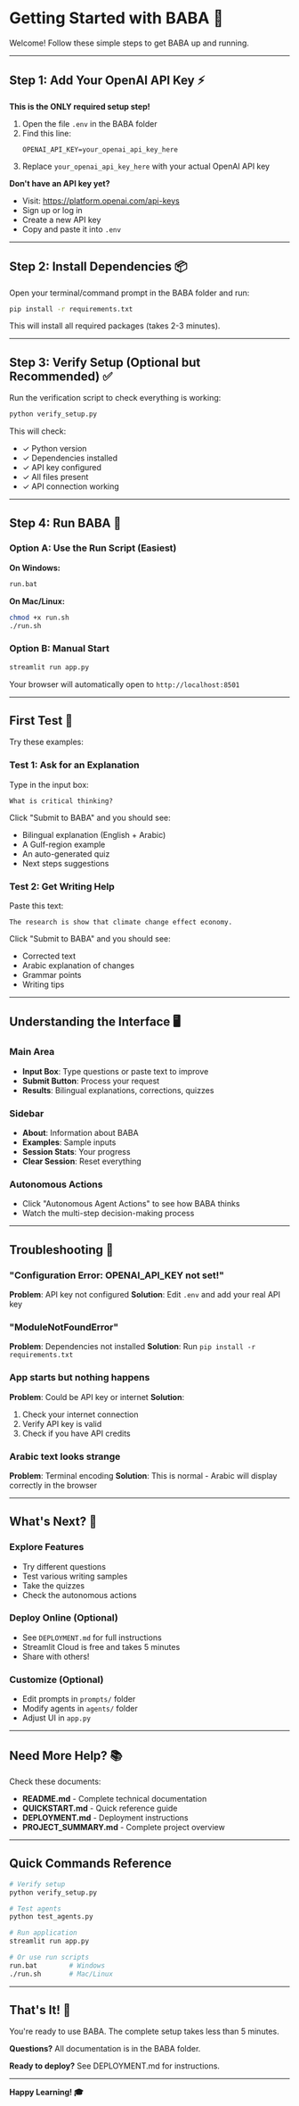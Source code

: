 # Getting Started with BABA 🚀

Welcome! Follow these simple steps to get BABA up and running.

---

## Step 1: Add Your OpenAI API Key ⚡

**This is the ONLY required setup step!**

1. Open the file `.env` in the BABA folder
2. Find this line:
   ```
   OPENAI_API_KEY=your_openai_api_key_here
   ```
3. Replace `your_openai_api_key_here` with your actual OpenAI API key

**Don't have an API key yet?**
- Visit: https://platform.openai.com/api-keys
- Sign up or log in
- Create a new API key
- Copy and paste it into `.env`

---

## Step 2: Install Dependencies 📦

Open your terminal/command prompt in the BABA folder and run:

```bash
pip install -r requirements.txt
```

This will install all required packages (takes 2-3 minutes).

---

## Step 3: Verify Setup (Optional but Recommended) ✅

Run the verification script to check everything is working:

```bash
python verify_setup.py
```

This will check:
- ✓ Python version
- ✓ Dependencies installed
- ✓ API key configured
- ✓ All files present
- ✓ API connection working

---

## Step 4: Run BABA 🎉

### Option A: Use the Run Script (Easiest)

**On Windows:**
```bash
run.bat
```

**On Mac/Linux:**
```bash
chmod +x run.sh
./run.sh
```

### Option B: Manual Start

```bash
streamlit run app.py
```

Your browser will automatically open to `http://localhost:8501`

---

## First Test 🧪

Try these examples:

### Test 1: Ask for an Explanation
Type in the input box:
```
What is critical thinking?
```

Click "Submit to BABA" and you should see:
- Bilingual explanation (English + Arabic)
- A Gulf-region example
- An auto-generated quiz
- Next steps suggestions

### Test 2: Get Writing Help
Paste this text:
```
The research is show that climate change effect economy.
```

Click "Submit to BABA" and you should see:
- Corrected text
- Arabic explanation of changes
- Grammar points
- Writing tips

---

## Understanding the Interface 🖥️

### Main Area
- **Input Box**: Type questions or paste text to improve
- **Submit Button**: Process your request
- **Results**: Bilingual explanations, corrections, quizzes

### Sidebar
- **About**: Information about BABA
- **Examples**: Sample inputs
- **Session Stats**: Your progress
- **Clear Session**: Reset everything

### Autonomous Actions
- Click "Autonomous Agent Actions" to see how BABA thinks
- Watch the multi-step decision-making process

---

## Troubleshooting 🔧

### "Configuration Error: OPENAI_API_KEY not set!"
**Problem**: API key not configured
**Solution**: Edit `.env` and add your real API key

### "ModuleNotFoundError"
**Problem**: Dependencies not installed
**Solution**: Run `pip install -r requirements.txt`

### App starts but nothing happens
**Problem**: Could be API key or internet
**Solution**:
1. Check your internet connection
2. Verify API key is valid
3. Check if you have API credits

### Arabic text looks strange
**Problem**: Terminal encoding
**Solution**: This is normal - Arabic will display correctly in the browser

---

## What's Next? 🎯

### Explore Features
- Try different questions
- Test various writing samples
- Take the quizzes
- Check the autonomous actions

### Deploy Online (Optional)
- See `DEPLOYMENT.md` for full instructions
- Streamlit Cloud is free and takes 5 minutes
- Share with others!

### Customize (Optional)
- Edit prompts in `prompts/` folder
- Modify agents in `agents/` folder
- Adjust UI in `app.py`

---

## Need More Help? 📚

Check these documents:
- **README.md** - Complete technical documentation
- **QUICKSTART.md** - Quick reference guide
- **DEPLOYMENT.md** - Deployment instructions
- **PROJECT_SUMMARY.md** - Complete project overview

---

## Quick Commands Reference

```bash
# Verify setup
python verify_setup.py

# Test agents
python test_agents.py

# Run application
streamlit run app.py

# Or use run scripts
run.bat        # Windows
./run.sh       # Mac/Linux
```

---

## That's It! 🎉

You're ready to use BABA. The complete setup takes less than 5 minutes.

**Questions?** All documentation is in the BABA folder.

**Ready to deploy?** See DEPLOYMENT.md for instructions.

---

**Happy Learning! 🎓**
